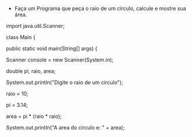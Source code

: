 - Faça um Programa que peça o raio de um círculo, calcule e mostre sua área.

import java.util.Scanner;

class Main {
  
  public static void main(String[] args) {

Scanner console = new Scanner(System.in);

   
  
  double pi, raio, area;

System.out.println("Digite o raio de um circulo");


raio = 10;

pi = 3.14;
 
 area = pi * (raio * raio);
 
 System.out.println("A area do circulo e: " + area);
